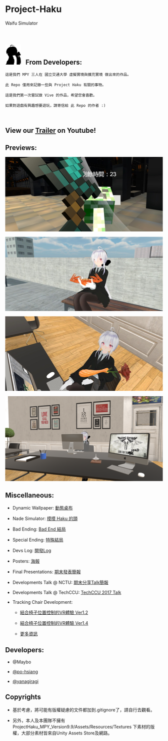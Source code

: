 # Project-Haku

Waifu Simulator

<br />

## <img src=./img/logo.png width=50px> <span style="margin: 10px">From Developers:</span>
    
    這是我們 MPY 三人在 國立交通大學 虛擬實境與擴充實境 做出來的作品。
    
    此 Repo 僅用來記錄一些與 Project Haku 有關的事物。

    這是我們第一次嘗試做 Vive 的作品，希望您會喜歡。

    如果對遊戲有興趣想要遊玩，請寄信給 此 Repo 的作者 :)
    

<br />


## View our [Trailer](https://www.youtube.com/watch?v=Vj7PAP1cIOU) on Youtube!

## Previews:

![](img/ScreenShots/2.jpg)

![](img/ScreenShots/3.jpg)

![](img/ScreenShots/4.jpg)

![](img/ScreenShots/1.png)

## Miscellaneous: 

- Dynamic Wallpaper: [動態桌布](https://github.com/yanagiragi/Project-Haku-Desktop)

- Nade Simulator: [摸摸 Haku 的頭](https://www.youtube.com/watch?v=V1dpIXxIdb8)

- Bad Ending: [Bad End 結局](https://www.youtube.com/watch?v=D1lnX2RnciM)

- Special Ending: [特殊結局](https://www.youtube.com/watch?v=oj4GpHLmK6Y)

- Devs Log: [開發Log](https://github.com/yanagiragi/ProjectHaku_UpdateList)

- Posters: [海報](/pdf/Haku%20Poster.pdf)

- Final Presentations: [期末發表簡報](/pdf/Final%20Presentation.pdf)

- Developments Talk @ NCTU: [期末分享Talk簡報](/pdf/Project%20Haku%20Development.pdf)

- Developments Talk @ TechCCU: [TechCCU 2017 Talk](pdf/Project_Haku%20TechCCU.pdf)

- Tracking Chair Development: 

    - [結合椅子位置控制的VR體驗 Ver1.2](https://www.youtube.com/watch?v=k1UfKd3QSJs)
    
    - [結合椅子位置控制的VR體驗 Ver1.4](https://www.youtube.com/watch?v=B4Py3Erextg)
    
    - [更多資訊](https://yanagiragi.wordpress.com/2017/03/18/%E8%88%87%E8%80%81%E5%A9%86%E4%B8%80%E8%B5%B7%E7%9C%8B%E5%A4%95%E9%99%BD-in-vive/)

## Developers:

- @Maybo

- [@po-hsiang](https://github.com/po-hsiang)

- [@yanagiragi](https://github.com/yanagiragi)

## Copyrights

- 基於考慮，將可能有版權疑慮的文件都加到.gitignore了，請自行去觀看。

- 另外，本人及本團隊不擁有 ProjectHaku_MPY_Version9.9/Assets/Resources/Textures 下素材的版權，大部分素材皆來自Unity Assets Store及網路。
